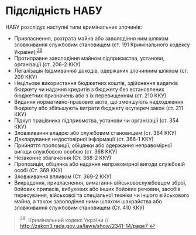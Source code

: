 # Підслідність НАБУ

НАБУ розслідує наступні типи кримінальних злочинів: 
<ul>
	<li>Привласнення, розтрата майна або заволодіння ним шляхом зловживання службовим становищем (ст. 191 Кримінального кодексу України);<sup><a href="#fn_28" id="reffn_28">28</a></sup></li>
	<li>Протиправне заволодіння майном підприємства, установи, організації (ст. 206-2 ККУ)</li>
	<li>Легалізація (відмивання) доходів, одержаних злочинним шляхом (ст. 209 ККУ)</li>
	<li>Нецільове використання бюджетних коштів, здійснення видатків бюджету чи надання кредитів з бюджету без встановлених бюджетних призначень або з їх перевищенням (ст. 210 ККУ)</li>
	<li>Видання нормативно-правових актів, що зменшують надходження бюджету або збільшують витрати бюджету всупереч закон (ст. 211 ККУ) </li>
	<li>Підкуп працівника підприємства, установи чи організації (ст. 354 ККУ)</li>
	<li>Зловживання владою або службовим становищем (ст. 364 ККУ) </li>
	<li>Декларування недостовірної інформації (ст. 366-1 ККУ)</li>
	<li>Прийняття пропозиції, обіцянки або одержання неправомірної вигоди службовою особою (ст. 368 ККУ)</li>
	<li>Незаконне збагачення (Ст. 368-2 ККУ)</li>
	<li>Пропозиція, обіцянка або надання неправомірної вигоди службовій особі (Ст. 369 ККУ)</li>
	<li>Зловживання впливом (Ст. 369-2 ККУ)</li>
	<li>Викрадення, привласнення, вимагання військовослужбовцем зброї, бойових припасів, вибухових або інших бойових речовин, засобів пересування, військової та спеціальної техніки чи іншого військового майна, а також заволодіння ними шляхом шахрайства або зловживання службовим становищем (Ст. 410 ККУ)</li>
</ul>

<blockquote id="fn_28">
<sup>28</sup>.  Кримінальний кодекс України //  <a href="http://zakon3.rada.gov.ua/laws/show/2341-14/page7">http://zakon3.rada.gov.ua/laws/show/2341-14/page7</a><a href="#reffn_28" title="Jump back to footnote [28] in the text."> ↩</a>
</blockquote>